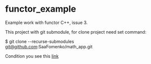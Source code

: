 # functor_example
Example work with functor C++, issue 3.

This project with git submodule, for clone project need set command:

$ git clone --recurse-submodules git@github.com:SaaFomenko/math_app.git

Condition you see this [link](https://github.com/netology-code/cppl-homeworks/tree/main/05/03)
